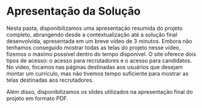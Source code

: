 # Apresentação da Solução

Nesta pasta, disponibilizamos uma apresentação resumida do projeto completo, abrangendo desde a contextualização até a solução final desenvolvida, apresentada em um breve vídeo de 3 minutos. Embora não tenhamos conseguido mostrar todas as telas do projeto nesse vídeo, fizemos o máximo possível dentro do tempo disponível. O site oferece dois tipos de acesso: o acesso para recrutadores e o acesso para candidatos. No vídeo, focamos nas páginas destinadas aos usuários que desejam montar um currículo, mas não tivemos tempo suficiente para mostrar as telas destinadas aos recrutadores.

Além disso, disponibilizamos os slides utilizados na apresentação final do projeto em formato PDF.
